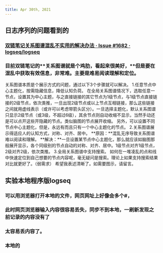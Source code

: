 ```yaml
---
title: Apr 30th, 2021
---
```


## 日志序列的问题看到的
### [双链笔记关系图谱混乱不实用的解决办法 · Issue #1682 · logseq/logseq](https://github.com/logseq/logseq/issues/1682)
### 目前双链笔记的**关系图谱就是个鸡肋，看起来很美好，**但是要在混乱中获取有效信息，非常难。主要是难易阅读理解和定位。
关系图谱本质是个展示方式的问题，通过以下3个步骤就可以解决。
1.任意节点中心主题化，按需隐藏信息，降低认知负荷。
在全局关系图谱情况下，选取任意一节点，设置其为中心主题，与之直接链接的其它节点为1级节点，与1级节点直接链接的2级节点，依次类推，一旦出现2级节点或以上节点互相链接，那么这些链接之间就用虚线表示（或许可以考虑带箭头区分）。一旦选择主题化，默认关系图谱只显示2级节点（或3级，不超过6级），其余节点则自动收缩不显示，当然手动还是可以点开这些开隐藏的节点。类似脑图的节点展开收缩。
另外，可以设置不同节点中心主题化，但是，永远有而且只有一个中心主题化的节点。
2.关系图谱展示得适应人的认知方式，对称、对齐、居中。
**原因：**混乱无序导致关系图谱难以阅读和理解。
**解决：**一旦设置某节点中心主题化，那么就应该如脑图那般展开显示，各个同级别的节点自动的对称、对齐、居中。1级节点对齐1级节点，2级对齐2级，依次类推。
3.全局关系图谱中支持搜索。
如何在一堆凌乱的点和线中快速定位到自己想要的节点内容呢，毫无疑问是搜索。理论上如果支持搜索结果对比就更好了。（弱需求）
希望我表述清晰了。如需要图示，请留言。
## 实验本地程序版logseq
### 可以用浏览器打开本地的文件，网页网址上好像会多个#，
### 此时网页浏览器输入内容很容易丢失，同步不到本地，一刷新发现之前记录的内容没有了
### 太容易丢内容了。
### 本地的
